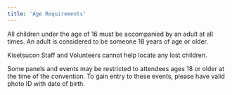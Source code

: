 ```yaml
---
title: 'Age Requirements'
---
```

All children under the age of 16 must be accompanied by an adult at all times. An adult is considered to be someone 18 years of age or older.

Kisetsucon Staff and Volunteers cannot help locate any lost children.

Some panels and events may be restricted to attendees ages 18 or older at the time of the convention. To gain entry to these events, please have valid photo ID with date of birth.